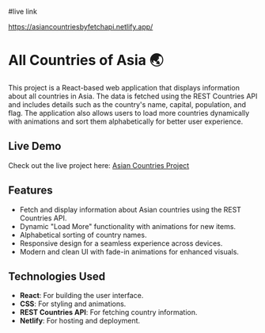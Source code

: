 #live link  

https://asiancountriesbyfetchapi.netlify.app/



# All Countries of Asia 🌏

This project is a React-based web application that displays information about all countries in Asia. The data is fetched using the REST Countries API and includes details such as the country's name, capital, population, and flag. The application also allows users to load more countries dynamically with animations and sort them alphabetically for better user experience.

## Live Demo
Check out the live project here: [Asian Countries Project](https://asiancountriesbyfetchapi.netlify.app/)

## Features
- Fetch and display information about Asian countries using the REST Countries API.
- Dynamic "Load More" functionality with animations for new items.
- Alphabetical sorting of country names.
- Responsive design for a seamless experience across devices.
- Modern and clean UI with fade-in animations for enhanced visuals.

## Technologies Used
- **React**: For building the user interface.
- **CSS**: For styling and animations.
- **REST Countries API**: For fetching country information.
- **Netlify**: For hosting and deployment.

